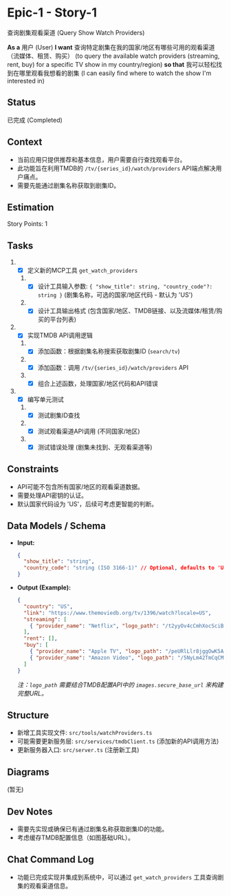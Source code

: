 # Epic-1 - Story-1

查询剧集观看渠道 (Query Show Watch Providers)

**As a** 用户 (User)
**I want** 查询特定剧集在我的国家/地区有哪些可用的观看渠道（流媒体、租赁、购买） (to query the available watch providers (streaming, rent, buy) for a specific TV show in my country/region)
**so that** 我可以轻松找到在哪里观看我想看的剧集 (I can easily find where to watch the show I'm interested in)

## Status

已完成 (Completed)

## Context

- 当前应用只提供推荐和基本信息，用户需要自行查找观看平台。
- 此功能旨在利用TMDB的 `/tv/{series_id}/watch/providers` API端点解决用户痛点。
- 需要先能通过剧集名称获取到剧集ID。

## Estimation

Story Points: 1

## Tasks

1.  - [x] 定义新的MCP工具 `get_watch_providers`
    1.  - [x] 设计工具输入参数: `{ "show_title": string, "country_code"?: string }` (剧集名称，可选的国家/地区代码 - 默认为 'US')
    2.  - [x] 设计工具输出格式 (包含国家/地区、TMDB链接、以及流媒体/租赁/购买的平台列表)
2.  - [x] 实现TMDB API调用逻辑
    1.  - [x] 添加函数：根据剧集名称搜索获取剧集ID (`search/tv`)
    2.  - [x] 添加函数：调用 `/tv/{series_id}/watch/providers` API
    3.  - [x] 组合上述函数，处理国家/地区代码和API错误
3.  - [x] 编写单元测试
    1.  - [x] 测试剧集ID查找
    2.  - [x] 测试观看渠道API调用 (不同国家/地区)
    3.  - [x] 测试错误处理 (剧集未找到、无观看渠道等)

## Constraints

- API可能不包含所有国家/地区的观看渠道数据。
- 需要处理API密钥的认证。
- 默认国家代码设为 'US'，后续可考虑更智能的判断。

## Data Models / Schema

- **Input:**
  ```json
  {
    "show_title": "string",
    "country_code": "string (ISO 3166-1)" // Optional, defaults to 'US'
  }
  ```
- **Output (Example):**
  ```json
  {
    "country": "US",
    "link": "https://www.themoviedb.org/tv/1396/watch?locale=US",
    "streaming": [
      { "provider_name": "Netflix", "logo_path": "/t2yyOv4cCmhXocSciB প্রভুtvYAT.jpg", "provider_id": 8 }
    ],
    "rent": [],
    "buy": [
      { "provider_name": "Apple TV", "logo_path": "/peURlLlr8jggOwK5AJfgL3BWmwl.jpg", "provider_id": 2 },
      { "provider_name": "Amazon Video", "logo_path": "/5NyLm42TmCqCMOZFvH4fcoSNKEW.jpg", "provider_id": 9 }
    ]
  }
  ```
  *注：`logo_path` 需要结合TMDB配置API中的 `images.secure_base_url` 来构建完整URL。*

## Structure

- 新增工具实现文件: `src/tools/watchProviders.ts`
- 可能需要更新服务层: `src/services/tmdbClient.ts` (添加新的API调用方法)
- 更新服务器入口: `src/server.ts` (注册新工具)

## Diagrams

(暂无)

## Dev Notes

- 需要先实现或确保已有通过剧集名称获取剧集ID的功能。
- 考虑缓存TMDB配置信息（如图基础URL）。

## Chat Command Log

- 功能已完成实现并集成到系统中，可以通过 `get_watch_providers` 工具查询剧集的观看渠道信息。 